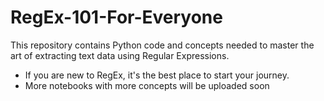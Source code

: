# RegEx-101-For-Everyone
This repository contains Python code and concepts needed to master the art of extracting text data using Regular Expressions.
- If you are new to RegEx, it's the best place to start your journey.
- More notebooks with more concepts will be uploaded soon
